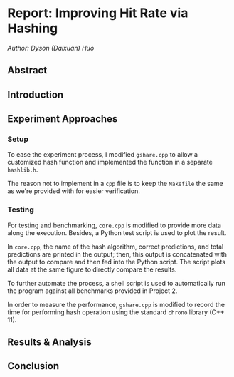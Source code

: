 Report: Improving Hit Rate via Hashing
===

*Author: Dyson (Daixuan) Huo*

## Abstract

## Introduction

## Experiment Approaches

### Setup

To ease the experiment process, I modified `gshare.cpp` to allow a customized
hash function and implemented the function in a separate `hashlib.h`.

The reason not to implement in a `cpp` file is to keep the `Makefile` the same
as we're provided with for easier verification.

### Testing

For testing and benchmarking, `core.cpp` is modified to provide more data along
the execution. Besides, a Python test script is used to plot the result.

In `core.cpp`, the name of the hash algorithm, correct predictions, and total
predictions are printed in the output; then, this output is concatenated with
the output to compare and then fed into the Python script. The script plots all
data at the same figure to directly compare the results.

To further automate the process, a shell script is used to automatically run the
program against all benchmarks provided in Project 2. 

In order to measure the performance, `gshare.cpp` is modified to record the time
for performing hash operation using the standard `chrono` library (C++ 11).



## Results & Analysis

## Conclusion


